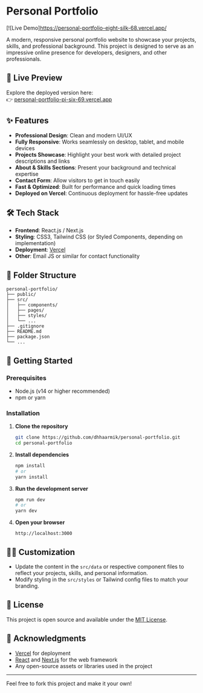 # Personal Portfolio

[![Live Demo]https://personal-portfolio-eight-silk-68.vercel.app/

A modern, responsive personal portfolio website to showcase your projects, skills, and professional background. This project is designed to serve as an impressive online presence for developers, designers, and other professionals. 

## 🚀 Live Preview

Explore the deployed version here:  
👉 [personal-portfolio-pi-six-69.vercel.app](https://personal-portfolio-pi-six-69.vercel.app/)

## ✨ Features

- **Professional Design**: Clean and modern UI/UX
- **Fully Responsive**: Works seamlessly on desktop, tablet, and mobile devices
- **Projects Showcase**: Highlight your best work with detailed project descriptions and links
- **About & Skills Sections**: Present your background and technical expertise
- **Contact Form**: Allow visitors to get in touch easily
- **Fast & Optimized**: Built for performance and quick loading times
- **Deployed on Vercel**: Continuous deployment for hassle-free updates

## 🛠️ Tech Stack

- **Frontend**: React.js / Next.js
- **Styling**: CSS3, Tailwind CSS (or Styled Components, depending on implementation)
- **Deployment**: [Vercel](https://vercel.com/)
- **Other**: Email JS or similar for contact functionality

## 📂 Folder Structure

```
personal-portfolio/
├── public/
├── src/
│   ├── components/
│   ├── pages/
│   ├── styles/
│   └── ...
├── .gitignore
├── README.md
├── package.json
└── ...
```

## 🚦 Getting Started

### Prerequisites

- Node.js (v14 or higher recommended)
- npm or yarn

### Installation

1. **Clone the repository**
   ```bash
   git clone https://github.com/dhhaarmik/personal-portfolio.git
   cd personal-portfolio
   ```

2. **Install dependencies**
   ```bash
   npm install
   # or
   yarn install
   ```

3. **Run the development server**
   ```bash
   npm run dev
   # or
   yarn dev
   ```

4. **Open your browser**
   ```
   http://localhost:3000
   ```

## 🧑‍💻 Customization

- Update the content in the `src/data` or respective component files to reflect your projects, skills, and personal information.
- Modify styling in the `src/styles` or Tailwind config files to match your branding.

## 📝 License

This project is open source and available under the [MIT License](LICENSE).

## 🙏 Acknowledgments

- [Vercel](https://vercel.com/) for deployment
- [React](https://reactjs.org/) and [Next.js](https://nextjs.org/) for the web framework
- Any open-source assets or libraries used in the project

---

Feel free to fork this project and make it your own!
